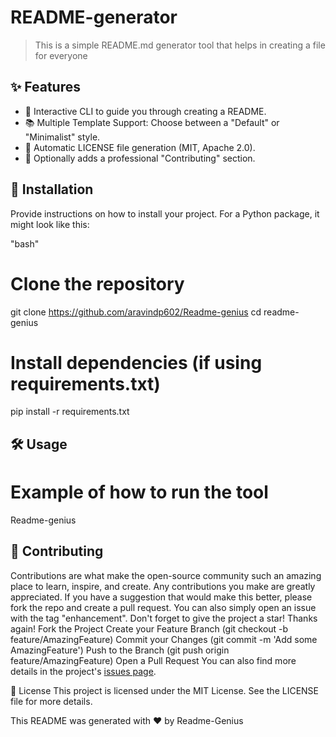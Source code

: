 # README-generator

> This is a simple README.md generator tool that helps in creating a file for everyone



## ✨ Features

- 💬 Interactive CLI to guide you through creating a README.
- 📚 Multiple Template Support: Choose between a "Default" or "Minimalist" style.
- 📄 Automatic LICENSE file generation (MIT, Apache 2.0).
- 🤝 Optionally adds a professional "Contributing" section.


## 🚀 Installation


Provide instructions on how to install your project. For a Python package, it might look like this:

"bash"
# Clone the repository
git clone https://github.com/aravindp602/Readme-genius
cd readme-genius

# Install dependencies (if using requirements.txt)
pip install -r requirements.txt


## 🛠️ Usage

# Example of how to run the tool
Readme-genius



## 🤝 Contributing


Contributions are what make the open-source community such an amazing place to learn, inspire, and create. Any contributions you make are greatly appreciated.
If you have a suggestion that would make this better, please fork the repo and create a pull request. You can also simply open an issue with the tag "enhancement".
Don't forget to give the project a star! Thanks again!
Fork the Project
Create your Feature Branch (git checkout -b feature/AmazingFeature)
Commit your Changes (git commit -m 'Add some AmazingFeature')
Push to the Branch (git push origin feature/AmazingFeature)
Open a Pull Request
You can also find more details in the project's [issues page](https://github.com/aravindp602/Readme-genius/issues).



📄 License
This project is licensed under the MIT License. See the LICENSE file for more details.


This README was generated with ❤️ by Readme-Genius
